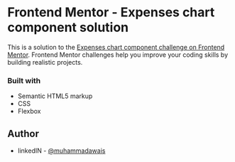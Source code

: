 # Frontend Mentor - Expenses chart component solution

This is a solution to the [Expenses chart component challenge on Frontend Mentor](https://www.frontendmentor.io/challenges/expenses-chart-component-e7yJBUdjwt). Frontend Mentor challenges help you improve your coding skills by building realistic projects. 







### Built with

- Semantic HTML5 markup
- CSS 
- Flexbox



## Author


- linkedIN - [@muhammadawais](https://linkedin.com/in/muhammadawais203)


